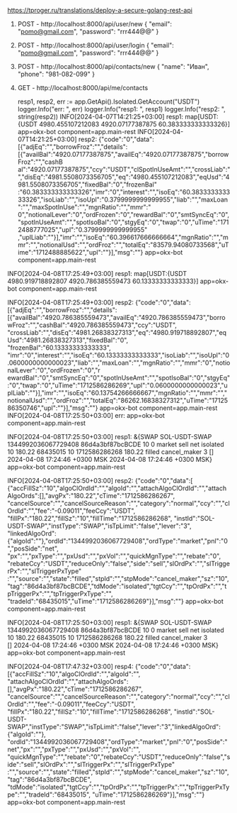 https://tproger.ru/translations/deploy-a-secure-golang-rest-api

1. POST - http://localhost:8000/api/user/new
   {
   "email": "pomo@gmail.com",
   "password": "rrr444@@"
   }
2. POST - http://localhost:8000/api/user/login
   {
   "email": "pomo@gmail.com",
   "password": "rrr444@@"
   }
3. POST - http://localhost:8000/api/contacts/new
   {
   "name": "Иван",
   "phone": "981-082-099"
   }
4. GET - http://localhost:8000/api/me/contacts

   	resp1, resp2, err := app.GetApi().Isolated.GetAccount("USDT")
   	logger.Info("err: ", err)
   	logger.Info("resp1: ", resp1)
   	logger.Info("resp2: ", string(resp2))
INFO[2024-04-07T14:21:25+03:00] resp1: map[USDT:{USDT 4980.455107212083 4920.07177387875 60.383333333333326}]  app=okx-bot component=app.main-rest
INFO[2024-04-07T14:21:25+03:00] resp2: {"code":"0","data":[{"adjEq":"","borrowFroz":"","details":[{"availBal":"4920.07177387875","availEq":"4920.07177387875","borrowFroz":"","cashB
al":"4920.07177387875","ccy":"USDT","clSpotInUseAmt":"","crossLiab":"","disEq":"4981.5508073356705","eq":"4980.455107212083","eqUsd":"4981.5508073356705","fixedBal":"0","frozenBal"
:"60.383333333333326","imr":"0","interest":"","isoEq":"60.383333333333326","isoLiab":"","isoUpl":"0.3799999999999955","liab":"","maxLoan":"","maxSpotInUse":"","mgnRatio":"","mmr":"
0","notionalLever":"0","ordFrozen":"0","rewardBal":"0","smtSyncEq":"0","spotInUseAmt":"","spotIsoBal":"0","stgyEq":"0","twap":"0","uTime":"1712488777025","upl":"0.3799999999999955"
,"uplLiab":""}],"imr":"","isoEq":"60.396617666666664","mgnRatio":"","mmr":"","notionalUsd":"","ordFroz":"","totalEq":"83579.94080733568","uTime":"1712488885622","upl":""}],"msg":""}  app=okx-bot component=app.main-rest


INFO[2024-04-08T17:25:49+03:00] resp1: 
map[USDT:{USDT 4980.919718892807 4920.786385559473 60.13333333333333}]  app=okx-bot component=app.main-rest

INFO[2024-04-08T17:25:49+03:00] resp2: {"code":"0","data":[{"adjEq":"","borrowFroz":"","details":
[{"availBal":"4920.786385559473","availEq":"4920.786385559473","borrowFroz":"","cashBal":"4920.786385559473","ccy":"USDT",
"crossLiab":"","disEq":"4981.26838327313","eq":"4980.919718892807","eqUsd":"4981.26838327313","fixedBal":"0",
"frozenBal":"60.13333333333333",
"imr":"0","interest":"","isoEq":"60.13333333333333","isoLiab":"","isoUpl":"0.0600000000000023","liab":"","maxLoan":"","mgnRatio":"","mmr":"0","notionalLever":"0","ordFrozen":"0","r
ewardBal":"0","smtSyncEq":"0","spotInUseAmt":"","spotIsoBal":"0","stgyEq":"0","twap":"0","uTime":"1712586286269","upl":"0.0600000000000023","uplLiab":""}],"imr":"","isoEq":"60.13754266666667","mgnRatio":"","mmr":"","notionalUsd":"","ordFroz":"","totalEq":"86262.16838327312","uTime":"1712586350746","upl":""}],"msg":""}  app=okx-bot component=app.main-rest    
INFO[2024-04-08T17:25:50+03:00] err: <nil>                                    app=okx-bot component=app.main-rest

INFO[2024-04-08T17:25:50+03:00] resp1: &{SWAP SOL-USDT-SWAP   1344992036067729408  86d4a3bf87bcBCDE     10 0 market sell net isolated 10 180.22 68435015 10 1712586286268 180.22 filled  cancel_maker 3        []              2024-04-08 17:24:46 +0300 MSK 2024-04-08 17:24:46 +0300 MSK}  app=okx-bot component=app.main-rest

INFO[2024-04-08T17:25:50+03:00] resp2: {"code":"0","data":[
{"accFillSz":"10","algoClOrdId":"","algoId":"","attachAlgoClOrdId":"","attachAlgoOrds":[],"avgPx":"180.22","cTime":"1712586286267",
"cancelSource":"","cancelSourceReason":"","category":"normal","ccy":"","clOrdId":"","fee":"-0.09011","feeCcy":"USDT",
"fillPx":"180.22","fillSz":"10","fillTime":"1712586286268",
"instId":"SOL-USDT-SWAP","instType":"SWAP","isTpLimit":"false","lever":"3",
"linkedAlgoOrd":{"algoId":""},"ordId":"1344992036067729408","ordType":"market","pnl":"0","posSide":"net",
"px":"","pxType":"","pxUsd":"","pxVol":"","quickMgnType":"","rebate":"0",
"rebateCcy":"USDT","reduceOnly":"false","side":"sell","slOrdPx":"","slTriggerPx":"","slTriggerPxType"
:"","source":"","state":"filled","stpId":"","stpMode":"cancel_maker","sz":"10",
"tag":"86d4a3bf87bcBCDE","tdMode":"isolated","tgtCcy":"","tpOrdPx":"","tpTriggerPx":"","tpTriggerPxType":"",
"tradeId":"68435015","uTime":"1712586286269"}],"msg":""}  app=okx-bot component=app.main-rest

INFO[2024-04-08T17:25:50+03:00] resp1: 
&{SWAP SOL-USDT-SWAP   1344992036067729408  86d4a3bf87bcBCDE     10 0 market sell net isolated 
10 180.22 68435015 10 1712586286268 180.22 filled  cancel_maker 3        
[]              2024-04-08 17:24:46 +0300 MSK 2024-04-08 17:24:46 +0300 MSK}  app=okx-bot component=app.main-rest


INFO[2024-04-08T17:47:32+03:00] resp4: {"code":"0","data":[{"accFillSz":"10","algoClOrdId":"","algoId":"",
"attachAlgoClOrdId":"","attachAlgoOrds":[],"avgPx":"180.22","cTime":"1712586286267",
"cancelSource":"","cancelSourceReason":"","category":"normal","ccy":"","clOrdId":"","fee":"-0.09011","feeCcy":"USDT",
"fillPx":"180.22","fillSz":"10","fillTime":"1712586286268",
"instId":"SOL-USDT-SWAP","instType":"SWAP","isTpLimit":"false","lever":"3","linkedAlgoOrd":{"algoId":""},
"ordId":"1344992036067729408","ordType":"market","pnl":"0","posSide":"net","px":"","pxType":"","pxUsd":"","pxVol":"",
"quickMgnType":"","rebate":"0","rebateCcy":"USDT","reduceOnly":"false","side":"sell","slOrdPx":"","slTriggerPx":"","slTriggerPxType"
:"","source":"","state":"filled","stpId":"","stpMode":"cancel_maker","sz":"10","tag":"86d4a3bf87bcBCDE",
"tdMode":"isolated","tgtCcy":"","tpOrdPx":"","tpTriggerPx":"","tpTriggerPxType":"","tradeId":"68435015",
"uTime":"1712586286269"}],"msg":""}  app=okx-bot component=app.main-rest
